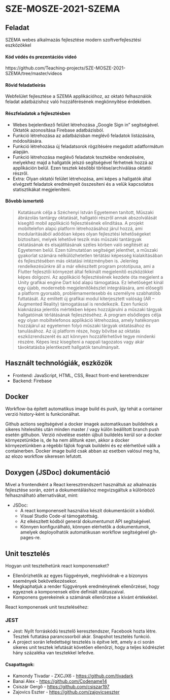 # SZE-MOSZE-2021-SZEMA

<p>
  <h2>Feladat</h2> SZEMA webes alkalmazás fejlesztése modern szoftverfejlesztési eszközökkel
 </p>
 
<h4>Kód védés és prezentációs videó</h4>
https://github.com/Teaching-projects/SZE-MOSZE-2021-SZEMA/tree/master/videos

 
 <p>
 <h4>Rövid feladatleírás</h4>
Webfelület fejlesztése a SZEMA applikációhoz, az oktató felhasználók feladat adatbázishoz való
hozzáférésének megkönnyítése érdekében.
 </p>
 
 <h4>Részfeladatok a fejlesztésben</h4>
 
  * Webes bejelentkező felület létrehozása „Google Sign in” segítségével. Oktatók azonosítása Firebase adatbázisból.
  * Funkció létrehozása az adatbázisban meglévő feladatok listázására, módosítására.
  * Funkció létrehozása új feladatsorok rögzítésére megadott adatformátum alapján.
  * Funkció létrehozása meglévő feladatok tesztekbe rendezésére, melyekhez majd a hallgatók jelszó segítségével férhetnek hozzá az applikáción belül. Ezen tesztek későbbi törlése/archiválása oktatói részről.
  * Extra: Olyan oktatói felület létrehozása, ami képes a hallgatók által elvégzett feladatok
eredményeit összesíteni és a velük kapcsolatos statisztikákat megjeleníteni. 

<h4> Bővebb ismertető </h4>

> Kutatásunk célja a Széchenyi István Egyetemen tanított, Műszaki ábrázolás tantárgy oktatását,
hallgatói részről annak abszolválását kisegítő mobil applikáció fejlesztésének elindítása. A projekt
mobiltelefon alapú platform létrehozásához járul hozzá, ami modularitásából adódóan képes olyan
fejlesztési lehetőségeket biztosítani, melyek lehetővé teszik más műszaki tantárgyak oktatásának és
elsajátításának széles körben való segítését az Egyetemen belül. Ezen túlmutatóan segítséget
jelenthet, a műszaki gyakorlat számára nélkülözhetetlen térlátási képesség kialakításában és
fejlesztésében más oktatási intézményben is.
Jelenleg rendelkezésünkre áll a már elkészített program prototípusa, ami a Flutter fejlesztői környezet
által felkínált megjelenítő eszközökkel képes dolgozni. Az applikáció fejlesztésének kezdete óta
megjelent a Unity grafikai engine Dart kód alapú támogatása. Ez lehetőséget kínál egy újabb,
modernebb megjelenítőkészlet integrálására, ami elősegíti a platform gyorsabb, problémamentesebb
és személyre szabhatóbb futtatását. Az említett új grafikai modul kiterjesztett valóság (AR –
Augmented Reality) támogatással is rendelkezik. Ezen funkció kiaknázása jelentős mértékben képes
hozzájárulni a műszaki tárgyak hallgatóinak térlátásának fejlesztéséhez.
A program elsődleges célja egy olyan mobiltelefonos applikáció létrehozása, amely hatékonyan
hozzájárul az egyetemen folyó műszaki tárgyak oktatásához és tanulásához. Az új platform része, hogy
bővítse az oktatás eszközrendszerét és azt könnyen hozzáférhetővé tegye mindenki részére. Képes lesz
kisegíteni a nappali tagozatos vagy akár távoktatásba jelentkezett hallgatók tanulmányait.
>


<h2>Használt technológiák, eszközök</h2>
  <ul>
    <li>Frontend: JavaScript, HTML, CSS, React front-end keretrendszer</li>
    <li>Backend: Firebase </li>

  </ul>

<h2>Docker</h2>

Workflow-ba épített automatikus image build és push, így tehát a container verzió history-ként is funkcionálhat.

Github actions segítségével a docker imagek automatikusan buildelnek a sikeres hitelesítés után minden master / vagy külön beállított branch push esetén githubon. Verzió növelése esetén újbuli buildelés kerül sor a docker környezetünkbe is, de ha nem állítunk ezen, akkor a docker környezetünkben a régebbi fájlok fognak buildelni és ez elérhetővé válik a containerben. Docker image build csak abban az esetben valósul meg ha, az elozo workflow sikeresen lefutott.


<h2>Doxygen (JSDoc) dokumentáció </h2>

Mivel a frontendként a React keresztrendszert használtuk az alkalmazás fejlesztése során, ezért a dokumentáláshoz megvizsgáltuk a különböző felhasználható alternativákat, mint:
* JSDoc: 
  * A react komponenseit használva készít dokumentációt a kódból.
  * Visual Studio Code-al támogatottság.
  * Az elkészített kódból generál dokumentumot API segítségével.
  * Könnyen konfigurálható, könnyen elérhetők a dokumentumok, amelyek deployolhatók automatikusan workflow segítségével gh-pages-re.

<h2>Unit tesztelés </h2>
Hogyan unit tesztelhetünk react komponenseket?

* Ellenőrizhetők az egyes függvények, meghívódnak-e a bizonyos események bekövetkezésekor.
* Megkaphatjuk a render függvények eredményének ellenőrzései, hogy egyeznek  a komponensek előre definiált státuszaival.
* Komponens gyerekeinek a számának ellenőrzése a kívánt értékekkel.

React komponensek unit teszteléséhez:
### JEST
* Jest: Nyílt forráskódú tesztelő keresztendszer, Facebook hozta létre. Tesztek futtatása parancssorból akár. Snapshot tesztelés funkció.
* A project során lefedettségi tesztelés is építve lett, amely a ci során sikeres unit tesztek lefutását követően ellenőrzí, hogy a teljes kódrészlet hány százaléka van tesztekkel lefedve.


#### Csapattagok:
* Kamondy Tivadar - ZXCJX6 - https://github.com/tivadark
* Banai Alex - https://github.com/Codename14
* Csiszár Gergő - https://github.com/csiszar197
* Zajovics Eszter - https://github.com/zajovicseszter